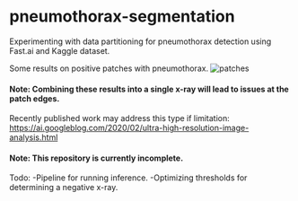 # pneumothorax-segmentation
Experimenting with data partitioning for pneumothorax detection using Fast.ai and Kaggle dataset.

Some results on positive patches with pneumothorax.
![patches](pneumo_patch_results.gif)

#### Note: Combining these results into a single x-ray will lead to issues at the patch edges.

Recently published work may address this type if limitation: https://ai.googleblog.com/2020/02/ultra-high-resolution-image-analysis.html


#### Note: This repository is currently incomplete. 
Todo:
-Pipeline for running inference.
-Optimizing thresholds for determining a negative x-ray.
